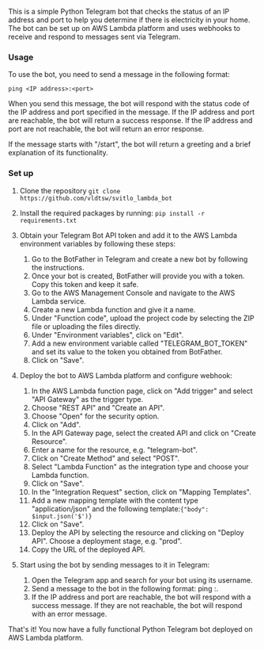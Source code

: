 This is a simple Python Telegram bot that checks the status of an IP address and port to help you determine if there is electricity in your home. The bot can be set up on AWS Lambda platform and uses webhooks to receive and respond to messages sent via Telegram.
### Usage
To use the bot, you need to send a message in the following format:

`ping <IP address>:<port>`

When you send this message, the bot will respond with the status code of the IP address and port specified in the message. If the IP address and port are reachable, the bot will return a success response. If the IP address and port are not reachable, the bot will return an error response.

If the message starts with "/start", the bot will return a greeting and a brief explanation of its functionality.

### Set up

1. Clone the repository
`git clone https://github.com/vldtsw/svitlo_lambda_bot`

2. Install the required packages by running:
`pip install -r requirements.txt`
3. Obtain your Telegram Bot API token and add it to the AWS Lambda environment variables by following these steps:
   1. Go to the BotFather in Telegram and create a new bot by following the instructions. 
   2. Once your bot is created, BotFather will provide you with a token. Copy this token and keep it safe. 
   3. Go to the AWS Management Console and navigate to the AWS Lambda service. 
   4. Create a new Lambda function and give it a name. 
   5. Under "Function code", upload the project code by selecting the ZIP file or uploading the files directly. 
   6. Under "Environment variables", click on "Edit". 
   7. Add a new environment variable called "TELEGRAM_BOT_TOKEN" and set its value to the token you obtained from BotFather. 
   8. Click on "Save".

4. Deploy the bot to AWS Lambda platform and configure webhook:
   1. In the AWS Lambda function page, click on "Add trigger" and select "API Gateway" as the trigger type. 
   2. Choose "REST API" and "Create an API". 
   3. Choose "Open" for the security option. 
   4. Click on "Add". 
   5. In the API Gateway page, select the created API and click on "Create Resource". 
   6. Enter a name for the resource, e.g. "telegram-bot". 
   7. Click on "Create Method" and select "POST". 
   8. Select "Lambda Function" as the integration type and choose your Lambda function. 
   9. Click on "Save". 
   10. In the "Integration Request" section, click on "Mapping Templates". 
   11. Add a new mapping template with the content type "application/json" and the following template:`{"body": $input.json('$')}`
   12. Click on "Save". 
   13. Deploy the API by selecting the resource and clicking on "Deploy API". Choose a deployment stage, e.g. "prod". 
   14. Copy the URL of the deployed API.
5. Start using the bot by sending messages to it in Telegram:
   1. Open the Telegram app and search for your bot using its username. 
   2. Send a message to the bot in the following format: ping <IP address>:<port>.
   3. If the IP address and port are reachable, the bot will respond with a success message. If they are not reachable, the bot will respond with an error message.

That's it! You now have a fully functional Python Telegram bot deployed on AWS Lambda platform.